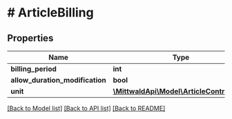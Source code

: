 # # ArticleBilling

## Properties

Name | Type | Description | Notes
------------ | ------------- | ------------- | -------------
**billing_period** | **int** |  | [optional]
**allow_duration_modification** | **bool** |  | [optional]
**unit** | [**\MittwaldApi\Model\ArticleContractUnit**](ArticleContractUnit.md) |  | [optional]

[[Back to Model list]](../../README.md#models) [[Back to API list]](../../README.md#endpoints) [[Back to README]](../../README.md)
